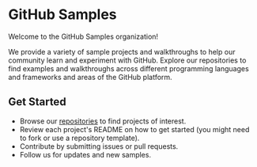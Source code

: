 # GitHub Samples

Welcome to the GitHub Samples organization!

We provide a variety of sample projects and walkthroughs to help our community learn and experiment with GitHub. Explore our repositories to find examples and walkthroughs across different programming languages and frameworks and areas of the GitHub platform.

## Get Started

- Browse our [repositories](https://github.com/github-samples?tab=repositories) to find projects of interest.
- Review each project's README on how to get started (you might need to fork or use a repository template).
- Contribute by submitting issues or pull requests.
- Follow us for updates and new samples.
